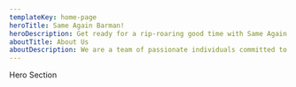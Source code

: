 ```yaml
---
templateKey: home-page
heroTitle: Same Again Barman!
heroDescription: Get ready for a rip-roaring good time with Same Again Barman, the comedic maestro hailing from the heart of Wales. Brace yourself for side-splitting jokes, cheeky banter, and a night of laughter you won't forget. Join the Welsh comedy revolution with Same Again Barman!
aboutTitle: About Us
aboutDescription: We are a team of passionate individuals committed to excellence.
---
```

Hero Section
